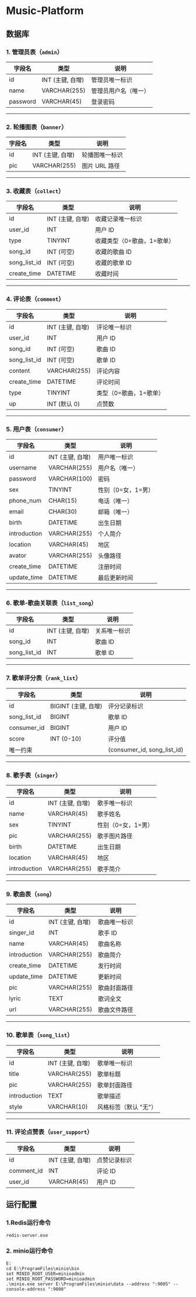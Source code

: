 # Music-Platform

## 数据库

### 1. 管理员表（`admin`）

| 字段名   | 类型             | 说明                 |
| -------- | ---------------- | -------------------- |
| id       | INT (主键, 自增) | 管理员唯一标识       |
| name     | VARCHAR(255)     | 管理员用户名（唯一） |
| password | VARCHAR(45)      | 登录密码             |



------

### 2. 轮播图表（`banner`）

| 字段名 | 类型             | 说明           |
| ------ | ---------------- | -------------- |
| id     | INT (主键, 自增) | 轮播图唯一标识 |
| pic    | VARCHAR(255)     | 图片 URL 路径  |



------

### 3. 收藏表（`collect`）

| 字段名       | 类型             | 说明                       |
| ------------ | ---------------- | -------------------------- |
| id           | INT (主键, 自增) | 收藏记录唯一标识           |
| user_id      | INT              | 用户 ID                    |
| type         | TINYINT          | 收藏类型（0=歌曲，1=歌单） |
| song_id      | INT (可空)       | 收藏的歌曲 ID              |
| song_list_id | INT (可空)       | 收藏的歌单 ID              |
| create_time  | DATETIME         | 收藏时间                   |



------

### 4. 评论表（`comment`）

| 字段名       | 类型             | 说明                   |
| ------------ | ---------------- | ---------------------- |
| id           | INT (主键, 自增) | 评论唯一标识           |
| user_id      | INT              | 用户 ID                |
| song_id      | INT (可空)       | 歌曲 ID                |
| song_list_id | INT (可空)       | 歌单 ID                |
| content      | VARCHAR(255)     | 评论内容               |
| create_time  | DATETIME         | 评论时间               |
| type         | TINYINT          | 类型（0=歌曲，1=歌单） |
| up           | INT (默认 0)     | 点赞数                 |



------

### 5. 用户表（`consumer`）

| 字段名       | 类型             | 说明               |
| ------------ | ---------------- | ------------------ |
| id           | INT (主键, 自增) | 用户唯一标识       |
| username     | VARCHAR(255)     | 用户名（唯一）     |
| password     | VARCHAR(100)     | 密码               |
| sex          | TINYINT          | 性别（0=女，1=男） |
| phone_num    | CHAR(15)         | 电话（唯一）       |
| email        | CHAR(30)         | 邮箱（唯一）       |
| birth        | DATETIME         | 出生日期           |
| introduction | VARCHAR(255)     | 个人简介           |
| location     | VARCHAR(45)      | 地区               |
| avator       | VARCHAR(255)     | 头像路径           |
| create_time  | DATETIME         | 注册时间           |
| update_time  | DATETIME         | 最后更新时间       |



------

### 6. 歌单-歌曲关联表（`list_song`）

| 字段名       | 类型             | 说明         |
| ------------ | ---------------- | ------------ |
| id           | INT (主键, 自增) | 关系唯一标识 |
| song_id      | INT              | 歌曲 ID      |
| song_list_id | INT              | 歌单 ID      |



------

### 7. 歌单评分表（`rank_list`）

| 字段名       | 类型                | 说明                        |
| ------------ | ------------------- | --------------------------- |
| id           | BIGINT (主键, 自增) | 评分记录标识                |
| song_list_id | BIGINT              | 歌单 ID                     |
| consumer_id  | BIGINT              | 用户 ID                     |
| score        | INT (0-10)          | 评分值                      |
| 唯一约束     |                     | (consumer_id, song_list_id) |



------

### 8. 歌手表（`singer`）

| 字段名       | 类型             | 说明               |
| ------------ | ---------------- | ------------------ |
| id           | INT (主键, 自增) | 歌手唯一标识       |
| name         | VARCHAR(45)      | 歌手姓名           |
| sex          | TINYINT          | 性别（0=女，1=男） |
| pic          | VARCHAR(255)     | 歌手图片路径       |
| birth        | DATETIME         | 出生日期           |
| location     | VARCHAR(45)      | 地区               |
| introduction | VARCHAR(255)     | 歌手简介           |



------

### 9. 歌曲表（`song`）

| 字段名       | 类型             | 说明         |
| ------------ | ---------------- | ------------ |
| id           | INT (主键, 自增) | 歌曲唯一标识 |
| singer_id    | INT              | 歌手 ID      |
| name         | VARCHAR(45)      | 歌曲名称     |
| introduction | VARCHAR(255)     | 歌曲简介     |
| create_time  | DATETIME         | 发行时间     |
| update_time  | DATETIME         | 更新时间     |
| pic          | VARCHAR(255)     | 歌曲封面路径 |
| lyric        | TEXT             | 歌词全文     |
| url          | VARCHAR(255)     | 歌曲文件路径 |



------

### 10. 歌单表（`song_list`）

| 字段名       | 类型             | 说明                  |
| ------------ | ---------------- | --------------------- |
| id           | INT (主键, 自增) | 歌单唯一标识          |
| title        | VARCHAR(255)     | 歌单标题              |
| pic          | VARCHAR(255)     | 歌单封面路径          |
| introduction | TEXT             | 歌单描述              |
| style        | VARCHAR(10)      | 风格标签（默认 "无"） |



------

### 11. 评论点赞表（`user_support`）

| 字段名     | 类型             | 说明         |
| ---------- | ---------------- | ------------ |
| id         | INT (主键, 自增) | 点赞记录标识 |
| comment_id | INT              | 评论 ID      |
| user_id    | VARCHAR(45)      | 用户 ID      |


## 运行配置

### 1.Redis运行命令
```shell
redis-server.exe
```

### 2. minio运行命令
```shell
E:
cd E:\ProgramFiles\minio\bin
set MINIO_ROOT_USER=minioadmin
set MINIO_ROOT_PASSWORD=minioadmin
.\minio.exe server E:\ProgramFiles\minio\data --address ":9005" --console-address ":9000"
```


